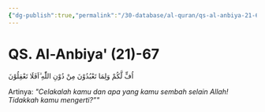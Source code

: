 ```yaml
---
{"dg-publish":true,"permalink":"/30-database/al-quran/qs-al-anbiya-21-67/"}
---
```



# QS. Al-Anbiya' (21)-67
اُفٍّ لَّكُمْ وَلِمَا تَعْبُدُوْنَ مِنْ دُوْنِ اللّٰهِ ۗاَفَلَا تَعْقِلُوْنَ 

Artinya: *"Celakalah kamu dan apa yang kamu sembah selain Allah! Tidakkah kamu mengerti?”"*
